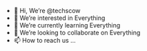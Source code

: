 - 👋 Hi, We’re @techscow
- 👀 We’re interested in Everything
- 🌱 We’re currently learning Everything
- 💞️ We’re looking to collaborate on Everything
- 📫 How to reach us ...

<!---
techscow/techscow is a ✨ special ✨ repository because its `README.md` (this file) appears on your GitHub profile.
You can click the Preview link to take a look at your changes.
--->
